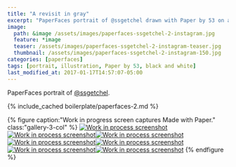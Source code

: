 ```yaml
---
title: "A revisit in gray"
excerpt: "PaperFaces portrait of @ssgetchel drawn with Paper by 53 on an iPad."
image: 
  path: &image /assets/images/paperfaces-ssgetchel-2-instagram.jpg 
  feature: *image
  teaser: /assets/images/paperfaces-ssgetchel-2-instagram-teaser.jpg
  thumbnail: /assets/images/paperfaces-ssgetchel-2-instagram-150.jpg
categories: [paperfaces]
tags: [portrait, illustration, Paper by 53, black and white]
last_modified_at: 2017-01-17T14:57:07-05:00
---
```


PaperFaces portrait of [@ssgetchel](https://twitter.com/ssgetchel).

{% include_cached boilerplate/paperfaces-2.md %}

{% figure caption:"Work in progress screen captures Made with Paper." class:"gallery-3-col" %}
[![Work in process screenshot](/assets/images/paperfaces-ssgetchel-2-process-1-600.jpg)](/assets/images/paperfaces-ssgetchel-2-process-1-lg.jpg)
[![Work in process screenshot](/assets/images/paperfaces-ssgetchel-2-process-2-600.jpg)](/assets/images/paperfaces-ssgetchel-2-process-2-lg.jpg)[![Work in process screenshot](/assets/images/paperfaces-ssgetchel-2-process-3-600.jpg)](/assets/images/paperfaces-ssgetchel-2-process-3-lg.jpg)[![Work in process screenshot](/assets/images/paperfaces-ssgetchel-2-process-4-600.jpg)](/assets/images/paperfaces-ssgetchel-2-process-4-lg.jpg)[![Work in process screenshot](/assets/images/paperfaces-ssgetchel-2-process-5-600.jpg)](/assets/images/paperfaces-ssgetchel-2-process-5-lg.jpg)[![Work in process screenshot](/assets/images/paperfaces-ssgetchel-2-process-6-600.jpg)](/assets/images/paperfaces-ssgetchel-2-process-6-lg.jpg)[![Work in process screenshot](/assets/images/paperfaces-ssgetchel-2-process-7-600.jpg)](/assets/images/paperfaces-ssgetchel-2-process-7-lg.jpg)
{% endfigure %}
